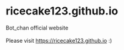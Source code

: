 # ricecake123.github.io
Bot_chan official website <br></br>
Please visit https://ricecake123.github.io :)
